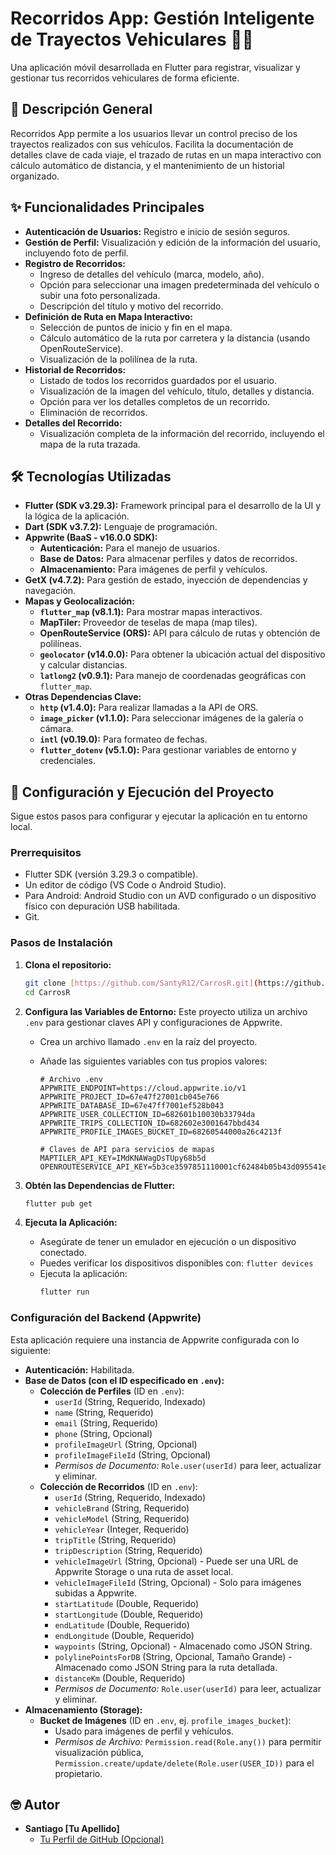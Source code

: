 # Recorridos App: Gestión Inteligente de Trayectos Vehiculares 🚗💨

Una aplicación móvil desarrollada en Flutter para registrar, visualizar y gestionar tus recorridos vehiculares de forma eficiente.

## 📝 Descripción General

Recorridos App permite a los usuarios llevar un control preciso de los trayectos realizados con sus vehículos. Facilita la documentación de detalles clave de cada viaje, el trazado de rutas en un mapa interactivo con cálculo automático de distancia, y el mantenimiento de un historial organizado.

## ✨ Funcionalidades Principales

* **Autenticación de Usuarios:** Registro e inicio de sesión seguros.
* **Gestión de Perfil:** Visualización y edición de la información del usuario, incluyendo foto de perfil.
* **Registro de Recorridos:**
    * Ingreso de detalles del vehículo (marca, modelo, año).
    * Opción para seleccionar una imagen predeterminada del vehículo o subir una foto personalizada.
    * Descripción del título y motivo del recorrido.
* **Definición de Ruta en Mapa Interactivo:**
    * Selección de puntos de inicio y fin en el mapa.
    * Cálculo automático de la ruta por carretera y la distancia (usando OpenRouteService).
    * Visualización de la polilínea de la ruta.
* **Historial de Recorridos:**
    * Listado de todos los recorridos guardados por el usuario.
    * Visualización de la imagen del vehículo, título, detalles y distancia.
    * Opción para ver los detalles completos de un recorrido.
    * Eliminación de recorridos.
* **Detalles del Recorrido:**
    * Visualización completa de la información del recorrido, incluyendo el mapa de la ruta trazada.

## 🛠️ Tecnologías Utilizadas

* **Flutter (SDK v3.29.3):** Framework principal para el desarrollo de la UI y la lógica de la aplicación.
* **Dart (SDK v3.7.2):** Lenguaje de programación.
* **Appwrite (BaaS - v16.0.0 SDK):**
    * **Autenticación:** Para el manejo de usuarios.
    * **Base de Datos:** Para almacenar perfiles y datos de recorridos.
    * **Almacenamiento:** Para imágenes de perfil y vehículos.
* **GetX (v4.7.2):** Para gestión de estado, inyección de dependencias y navegación.
* **Mapas y Geolocalización:**
    * **`flutter_map` (v8.1.1):** Para mostrar mapas interactivos.
    * **MapTiler:** Proveedor de teselas de mapa (map tiles).
    * **OpenRouteService (ORS):** API para cálculo de rutas y obtención de polilíneas.
    * **`geolocator` (v14.0.0):** Para obtener la ubicación actual del dispositivo y calcular distancias.
    * **`latlong2` (v0.9.1):** Para manejo de coordenadas geográficas con `flutter_map`.
* **Otras Dependencias Clave:**
    * **`http` (v1.4.0):** Para realizar llamadas a la API de ORS.
    * **`image_picker` (v1.1.0):** Para seleccionar imágenes de la galería o cámara.
    * **`intl` (v0.19.0):** Para formateo de fechas.
    * **`flutter_dotenv` (v5.1.0):** Para gestionar variables de entorno y credenciales.

## 🚀 Configuración y Ejecución del Proyecto

Sigue estos pasos para configurar y ejecutar la aplicación en tu entorno local.

### Prerrequisitos

* Flutter SDK (versión 3.29.3 o compatible).
* Un editor de código (VS Code o Android Studio).
* Para Android: Android Studio con un AVD configurado o un dispositivo físico con depuración USB habilitada.
* Git.

### Pasos de Instalación

1.  **Clona el repositorio:**
    ```bash
    git clone [https://github.com/SantyR12/CarrosR.git](https://github.com/SantyR12/CarrosR.git)
    cd CarrosR
    ```

2.  **Configura las Variables de Entorno:**
    Este proyecto utiliza un archivo `.env` para gestionar claves API y configuraciones de Appwrite.
    * Crea un archivo llamado `.env` en la raíz del proyecto.
    * Añade las siguientes variables con tus propios valores:

        ```env
        # Archivo .env
        APPWRITE_ENDPOINT=https://cloud.appwrite.io/v1
        APPWRITE_PROJECT_ID=67e47f27001cb045e766
        APPWRITE_DATABASE_ID=67e47ff7001ef528b043
        APPWRITE_USER_COLLECTION_ID=682601b10030b33794da
        APPWRITE_TRIPS_COLLECTION_ID=682602e3001647bbd434
        APPWRITE_PROFILE_IMAGES_BUCKET_ID=68260544000a26c4213f

        # Claves de API para servicios de mapas 
        MAPTILER_API_KEY=IMdKNAWagDsTUpy68b5d
        OPENROUTESERVICE_API_KEY=5b3ce3597851110001cf62484b05b43d095541ed9a40e378ca759ad5
        ```

3.  **Obtén las Dependencias de Flutter:**
    ```bash
    flutter pub get
    ```

4.  **Ejecuta la Aplicación:**
    * Asegúrate de tener un emulador en ejecución o un dispositivo conectado.
    * Puedes verificar los dispositivos disponibles con: `flutter devices`
    * Ejecuta la aplicación:
        ```bash
        flutter run
        ```

### Configuración del Backend (Appwrite)

Esta aplicación requiere una instancia de Appwrite configurada con lo siguiente:

* **Autenticación:** Habilitada.
* **Base de Datos (con el ID especificado en `.env`):**
    * **Colección de Perfiles** (ID en `.env`):
        * `userId` (String, Requerido, Indexado)
        * `name` (String, Requerido)
        * `email` (String, Requerido)
        * `phone` (String, Opcional)
        * `profileImageUrl` (String, Opcional)
        * `profileImageFileId` (String, Opcional)
        * *Permisos de Documento:* `Role.user(userId)` para leer, actualizar y eliminar.
    * **Colección de Recorridos** (ID en `.env`):
        * `userId` (String, Requerido, Indexado)
        * `vehicleBrand` (String, Requerido)
        * `vehicleModel` (String, Requerido)
        * `vehicleYear` (Integer, Requerido)
        * `tripTitle` (String, Requerido)
        * `tripDescription` (String, Requerido)
        * `vehicleImageUrl` (String, Opcional) - Puede ser una URL de Appwrite Storage o una ruta de asset local.
        * `vehicleImageFileId` (String, Opcional) - Solo para imágenes subidas a Appwrite.
        * `startLatitude` (Double, Requerido)
        * `startLongitude` (Double, Requerido)
        * `endLatitude` (Double, Requerido)
        * `endLongitude` (Double, Requerido)
        * `waypoints` (String, Opcional) - Almacenado como JSON String.
        * `polylinePointsForDB` (String, Opcional, Tamaño Grande) - Almacenado como JSON String para la ruta detallada.
        * `distanceKm` (Double, Requerido)
        * *Permisos de Documento:* `Role.user(userId)` para leer, actualizar y eliminar.
* **Almacenamiento (Storage):**
    * **Bucket de Imágenes** (ID en `.env`, ej. `profile_images_bucket`):
        * Usado para imágenes de perfil y vehículos.
        * *Permisos de Archivo:* `Permission.read(Role.any())` para permitir visualización pública, `Permission.create/update/delete(Role.user(USER_ID))` para el propietario.


## 🤓 Autor

* **Santiago [Tu Apellido]**
    * [Tu Perfil de GitHub (Opcional)](https://github.com/SantyR12)

